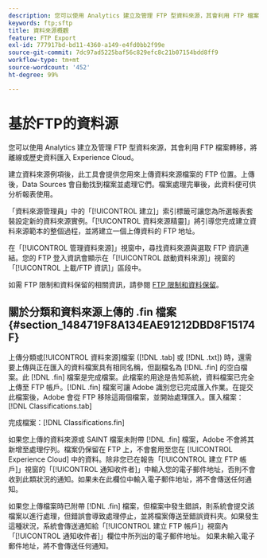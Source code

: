 ```yaml
---
description: 您可以使用 Analytics 建立及管理 FTP 型資料來源，其會利用 FTP 檔案轉移，將離線或歷史資料匯入 Experience Cloud。
keywords: ftp;sftp
title: 資料來源概觀
feature: FTP Export
exl-id: 777917bd-bd11-4360-a149-e4fd0bb2f99e
source-git-commit: 7dc97ad5225baf56c829efc8c21b07154bdd8ff9
workflow-type: tm+mt
source-wordcount: '452'
ht-degree: 99%

---
```


# 基於FTP的資料源

您可以使用 Analytics 建立及管理 FTP 型資料來源，其會利用 FTP 檔案轉移，將離線或歷史資料匯入 Experience Cloud。

建立資料來源例項後，此工具會提供您用來上傳資料來源檔案的 FTP 位置。上傳後，Data Sources 會自動找到檔案並處理它們。檔案處理完畢後，此資料便可供分析報表使用。

「資料來源管理員」中的「[!UICONTROL 建立]」索引標籤可讓您為所選報表套裝設定新的資料來源實例。「[!UICONTROL 資料來源精靈]」將引導您完成建立資料來源範本的整個過程，並將建立一個上傳資料的 FTP 地址。

在「[!UICONTROL 管理資料來源]」視窗中，尋找資料來源與選取 FTP 資訊連結。您的 FTP 登入資訊會顯示在「[!UICONTROL 啟動資料來源]」視窗的「[!UICONTROL 上載/FTP 資訊]」區段中。

如需 FTP 限制和資料保留的相關資訊，請參閱 [FTP 限制和資料保留](/help/export/ftp-and-sftp/ftp-limits.md)。

## 關於分類和資料來源上傳的 .fin 檔案 {#section_1484719F8A134EAE91212DBD8F15174F}

上傳分類或[!UICONTROL 資料來源]檔案 ([!DNL .tab] 或 [!DNL .txt]) 時，還需要上傳與正在匯入的資料檔案具有相同名稱，但副檔名為 [!DNL .fin] 的空白檔案。此 [!DNL .fin] 檔案是完成檔案。此檔案的用途是告知系統，資料檔案已完全上傳至 FTP 帳戶。[!DNL .fin] 檔案可讓 Adobe 識別您已完成匯入作業。在提交此檔案後，Adobe 會從 FTP 移除這兩個檔案，並開始處理匯入。匯入檔案：[!DNL Classifications.tab]

完成檔案：[!DNL Classifications.fin]

如果您上傳的資料來源或 SAINT 檔案未附帶 [!DNL .fin] 檔案，Adobe 不會將其新增至處理佇列。檔案仍保留在 FTP 上，不會套用至您在 [!UICONTROL Experience Cloud] 中的資料。除非您已在報告「[!UICONTROL 建立 FTP 帳戶]」視窗的「[!UICONTROL 通知收件者]」中輸入您的電子郵件地址，否則不會收到此類狀況的通知。如果未在此欄位中輸入電子郵件地址，將不會傳送任何通知。

如果您上傳檔案時已附帶 [!DNL .fin] 檔案，但檔案中發生錯誤，則系統會提交該檔案以進行處理，但錯誤會導致處理停止，並將檔案傳送至錯誤資料夾。如果發生這種狀況，系統會傳送通知給「[!UICONTROL 建立 FTP 帳戶]」視窗內「[!UICONTROL 通知收件者]」欄位中所列出的電子郵件地址。 如果未輸入電子郵件地址，將不會傳送任何通知。
